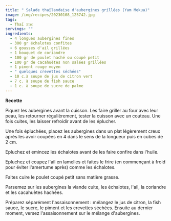 ```yaml
---
title: " Salade thaïlandaise d'aubergines grillées (Yam Mekua)"
image: /img/recipes/20230108_125742.jpg
tags:
  - Thaï 🇹🇭
servings: ""
ingredients:
  - 4 longues aubergines fines
  - 300 gr échalotes confites
  - 6 gousses d'ail grillées
  - 1 bouquet de coriandre
  - 100 gr de poulet haché ou coupé petit
  - 100 gr de cacahuètes non salées grillées
  - 1 piment rouge moyen
  - " quelques crevettes séchées"
  - 10 c.à soupe de jus de citron vert
  - 7 c. à soupe de fish sauce
  - 1 c. à soupe de sucre de palme
---
```

**Recette**

Piquez les aubergines avant la cuisson. Les faire griller au four avec leur peau, les retourner régulièrement, tester la cuisson avec un couteau. Une fois cuites, les laisser refroidir avant de les éplucher.

Une fois épluchées, placez les aubergines dans un plat légèrement creux après les avoir coupées en 4 dans le sens de la longueur puis en cubes de 2 cm.

Epluchez et emincez les échalotes avant de les faire confire dans l'huile.

Epluchez et coupez l'ail en lamelles et faites le frire (en commençant à froid pour éviter l'amertume après) comme les échalotes.

Faites cuire le poulet coupé petit sans matière grasse.

Parsemez sur les aubergines la viande cuite, les échalotes, l'ail, la coriandre et les cacahuètes hachées.

Préparez séparément l'assaisonnement : mélangez le jus de citron, la fish sauce, le sucre, le piment et les crevettes séchées. Ensuite au dernier moment, versez l'assaisonnement sur le mélange d'aubergines.